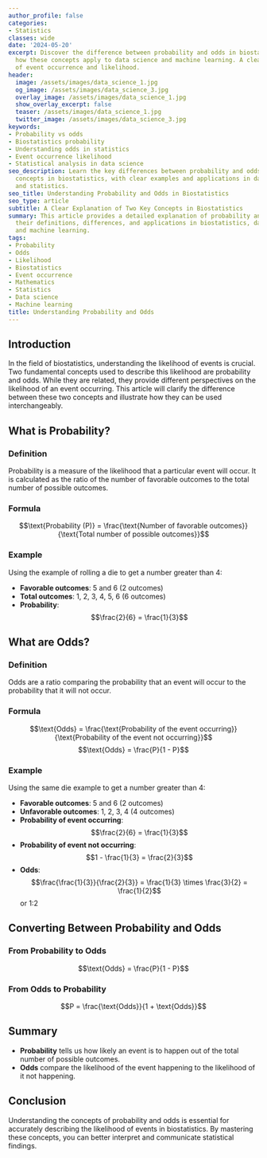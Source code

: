 ```yaml
---
author_profile: false
categories:
- Statistics
classes: wide
date: '2024-05-20'
excerpt: Discover the difference between probability and odds in biostatistics, and
  how these concepts apply to data science and machine learning. A clear explanation
  of event occurrence and likelihood.
header:
  image: /assets/images/data_science_1.jpg
  og_image: /assets/images/data_science_3.jpg
  overlay_image: /assets/images/data_science_1.jpg
  show_overlay_excerpt: false
  teaser: /assets/images/data_science_1.jpg
  twitter_image: /assets/images/data_science_3.jpg
keywords:
- Probability vs odds
- Biostatistics probability
- Understanding odds in statistics
- Event occurrence likelihood
- Statistical analysis in data science
seo_description: Learn the key differences between probability and odds, two fundamental
  concepts in biostatistics, with clear examples and applications in data science
  and statistics.
seo_title: Understanding Probability and Odds in Biostatistics
seo_type: article
subtitle: A Clear Explanation of Two Key Concepts in Biostatistics
summary: This article provides a detailed explanation of probability and odds, exploring
  their definitions, differences, and applications in biostatistics, data science,
  and machine learning.
tags:
- Probability
- Odds
- Likelihood
- Biostatistics
- Event occurrence
- Mathematics
- Statistics
- Data science
- Machine learning
title: Understanding Probability and Odds
---
```


## Introduction

In the field of biostatistics, understanding the likelihood of events is crucial. Two fundamental concepts used to describe this likelihood are probability and odds. While they are related, they provide different perspectives on the likelihood of an event occurring. This article will clarify the difference between these two concepts and illustrate how they can be used interchangeably.

## What is Probability?

### Definition

Probability is a measure of the likelihood that a particular event will occur. It is calculated as the ratio of the number of favorable outcomes to the total number of possible outcomes.

### Formula

$$\text{Probability (P)} = \frac{\text{Number of favorable outcomes}}{\text{Total number of possible outcomes}}$$

### Example

Using the example of rolling a die to get a number greater than 4:

- **Favorable outcomes**: 5 and 6 (2 outcomes)
- **Total outcomes**: 1, 2, 3, 4, 5, 6 (6 outcomes)
- **Probability**: $$\frac{2}{6} = \frac{1}{3}$$

## What are Odds?

### Definition

Odds are a ratio comparing the probability that an event will occur to the probability that it will not occur.

### Formula

$$\text{Odds} = \frac{\text{Probability of the event occurring}}{\text{Probability of the event not occurring}}$$
$$\text{Odds} = \frac{P}{1 - P}$$

### Example

Using the same die example to get a number greater than 4:

- **Favorable outcomes**: 5 and 6 (2 outcomes)
- **Unfavorable outcomes**: 1, 2, 3, 4 (4 outcomes)
- **Probability of event occurring**: $$\frac{2}{6} = \frac{1}{3}$$
- **Probability of event not occurring**: $$1 - \frac{1}{3} = \frac{2}{3}$$
- **Odds**: $$\frac{\frac{1}{3}}{\frac{2}{3}} = \frac{1}{3} \times \frac{3}{2} = \frac{1}{2}$$ or 1:2

## Converting Between Probability and Odds

### From Probability to Odds

$$\text{Odds} = \frac{P}{1 - P}$$

### From Odds to Probability

$$P = \frac{\text{Odds}}{1 + \text{Odds}}$$

## Summary

- **Probability** tells us how likely an event is to happen out of the total number of possible outcomes.
- **Odds** compare the likelihood of the event happening to the likelihood of it not happening.

## Conclusion

Understanding the concepts of probability and odds is essential for accurately describing the likelihood of events in biostatistics. By mastering these concepts, you can better interpret and communicate statistical findings.
